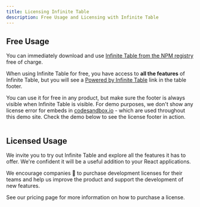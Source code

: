 ```yaml
---
title: Licensing Infinite Table
description: Free Usage and Licensing with Infinite Table
---
```


## Free Usage

You can immediately download and use [Infinite Table from the NPM registry](https://www.npmjs.com/package/@infinite-table/infinite-react) free of charge.

<Note>

When using Infinite Table for free, you have access to **all the features** of Infinite Table, but you will see a [Powered by Infinite Table](https://infinite-table.com) link in the table footer.

</Note>

You can use it for free in any product, but make sure the footer is always visible when Infinite Table is visible. For demo purposes, we don't show any license error for embeds in [codesandbox.io](https://codesandbox.io) - which are used throughout this demo site. Check the demo below to see the license footer in action.

<Sandpack title="Invalid License Demo">

```ts files=["invalid-license.page.tsx","data.tsx"]

```

</Sandpack>

## Licensed Usage

We invite you to try out Infinite Table and explore all the features it has to offer. We're confident it will be a useful addition to your React applications.

We encourage companies 🙌 to purchase development licenses for their teams and help us improve the product and support the development of new features.

<HeroCards>
<YouWillLearnCard title="See Pricing" path="/pricing">
See our pricing page for more information on how to purchase a license.
</YouWillLearnCard>

</HeroCards>
